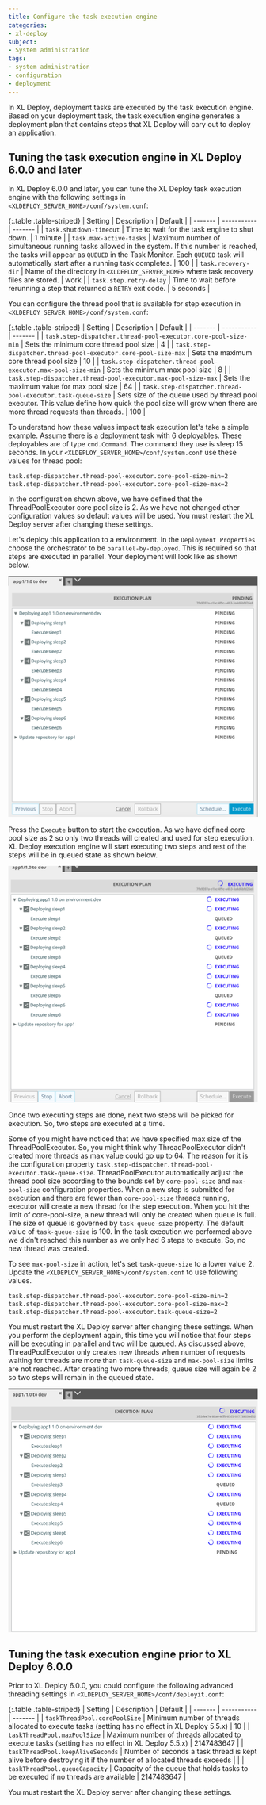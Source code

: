 ```yaml
---
title: Configure the task execution engine
categories:
- xl-deploy
subject:
- System administration
tags:
- system administration
- configuration
- deployment
---
```


In XL Deploy, deployment tasks are executed by the task execution engine. Based on your deployment task, the task execution engine generates a deployment plan that contains steps that XL Deploy will cary out to deploy an application.

## Tuning the task execution engine in XL Deploy 6.0.0 and later

In XL Deploy 6.0.0 and later, you can tune the XL Deploy task execution engine with the following settings in `<XLDEPLOY_SERVER_HOME>/conf/system.conf`:

{:.table .table-striped}
| Setting | Description | Default |
| ------- | ----------- | ------- |
| `task.shutdown-timeout` | Time to wait for the task engine to shut down. | 1 minute |
| `task.max-active-tasks` | Maximum number of simultaneous running tasks allowed in the system. If this number is reached, the tasks will appear as `QUEUED` in the Task Monitor. Each `QUEUED` task will automatically start after a running task completes. | 100 |
| `task.recovery-dir` | Name of the directory in `<XLDEPLOY_SERVER_HOME>` where task recovery files are stored. | work |
| `task.step.retry-delay` | Time to wait before rerunning a step that returned a `RETRY` exit code. | 5 seconds |

 You can configure the thread pool that is available for step execution in `<XLDEPLOY_SERVER_HOME>/conf/system.conf`:

{:.table .table-striped}
| Setting | Description | Default |
| ------- | ----------- | ------- |
| `task.step-dispatcher.thread-pool-executor.core-pool-size-min` | Sets the minimum core thread pool size | 4 |
| `task.step-dispatcher.thread-pool-executor.core-pool-size-max` | Sets the maximum core thread pool size | 10 |
| `task.step-dispatcher.thread-pool-executor.max-pool-size-min` | Sets the minimum max pool size | 8 |
| `task.step-dispatcher.thread-pool-executor.max-pool-size-max` | Sets the maximum value for max pool size | 64 |
| `task.step-dispatcher.thread-pool-executor.task-queue-size` | Sets size of the queue used by thread pool executor. This value define how quick the pool size will grow when there are more thread requests than threads.  | 100 |

To understand how these values impact task execution let's take a simple example. Assume there is a deployment task with 6 deployables. These deployables are of type `cmd.Command`. The command they use is sleep 15 seconds.
In your `<XLDEPLOY_SERVER_HOME>/conf/system.conf` use these values for thread pool:

```
task.step-dispatcher.thread-pool-executor.core-pool-size-min=2
task.step-dispatcher.thread-pool-executor.core-pool-size-max=2
```

In the configuration shown above, we have defined that the ThreadPoolExecutor core pool size is 2. As we have not changed other configuration values so default values will be used. You must restart the XL Deploy server after changing these settings.

Let's deploy this application to a environment. In the `Deployment Properties` choose the orchestrator to be `parallel-by-deployed`. This is required so that steps are executed in parallel. Your deployment will look like as shown below.

![](images/tuning/deployment-plan.png)

Press the `Execute` button to start the execution. As we have defined core pool size as 2 so only two threads will created and used for step execution. XL Deploy execution engine will start executing two steps and rest of the steps will be in queued state as shown below.

![](images/tuning/execution-first-two-tasks.png)

Once two executing steps are done, next two steps will be picked for execution. So, two steps are executed at a time.

Some of you might have noticed that we have specified max size of the ThreadPoolExecutor. So, you might think why ThreadPoolExecutor didn't created more threads as max value could go up to 64. The reason for it is the configuration property `task.step-dispatcher.thread-pool-executor.task-queue-size`. ThreadPoolExecutor automatically adjust the thread pool size according to the bounds set by `core-pool-size` and `max-pool-size` configuration properties. When a new step is submitted for execution and there are fewer than `core-pool-size` threads running, executor will create a new thread for the step execution. When you hit the limit of core-pool-size, a new thread will only be created when queue is full. The size of queue is governed by `task-queue-size` property. The default value of `task-queue-size` is 100. In the task execution we performed above we didn't reached this number as we only had 6 steps to execute. So, no new thread was created.

To see `max-pool-size` in action, let's set `task-queue-size` to a lower value 2. Update the `<XLDEPLOY_SERVER_HOME>/conf/system.conf` to use following values.

```
task.step-dispatcher.thread-pool-executor.core-pool-size-min=2
task.step-dispatcher.thread-pool-executor.core-pool-size-max=2
task.step-dispatcher.thread-pool-executor.task-queue-size=2
```

You must restart the XL Deploy server after changing these settings. When you perform the deployment again, this time you will notice that four steps will be executing in parallel and two will be queued. As discussed above, ThreadPoolExecutor only creates new threads when number of requests waiting for threads are more than `task-queue-size` and `max-pool-size` limits are not reached. After creating two more threads, queue size will again be 2 so two steps will remain in the queued state.

![](images/tuning/execution-with-task-queue-size.png)

## Tuning the task execution engine prior to XL Deploy 6.0.0

Prior to XL Deploy 6.0.0, you could configure the following advanced threading settings in `<XLDEPLOY_SERVER_HOME>/conf/deployit.conf`:

{:.table .table-striped}
| Setting | Description | Default |
| ------- | ----------- | ------- |
| `taskThreadPool.corePoolSize` | Minimum number of threads allocated to execute tasks (setting has no effect in XL Deploy 5.5.x) | 10 |
| `taskThreadPool.maxPoolSize` | Maximum number of threads allocated to execute tasks (setting has no effect in XL Deploy 5.5.x) | 2147483647 |
| `taskThreadPool.keepAliveSeconds` | Number of seconds a task thread is kept alive before destroying it if the number of allocated threads exceeds | |
| `taskThreadPool.queueCapacity` | Capacity of the queue that holds tasks to be executed if no threads are available | 2147483647 |

You must restart the XL Deploy server after changing these settings.

